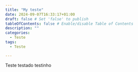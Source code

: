 ```yaml
---
title: "My teste"
date: 2024-09-07T16:33:17+01:00
draft: false # Set 'false' to publish
tableOfContents: false # Enable/disable Table of Contents
description: ""
categories:
  - Teste
tags:
  - Teste

---
```


Teste testado testinho